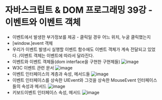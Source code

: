 # 자바스크립트 & DOM 프로그래밍 39강 - 이벤트와 이벤트 객체
* 이벤트에서 발생한 부가정보를 제공 - 클릭일 경우 어느 위치, 누굴 클릭했는지
* [window.]event 객체
* 우리가 이벤트 발생시 실행할 이벤트 함수에도 이벤트 객체가 계속 전달되고 있었다. /이벤트 객체는 이벤트에 따라서 달라진다.
* 이벤트와 이벤트 객체들(dom interface을 구현한 구현체들)
![image](https://github.com/resti999/TIL/assets/40667871/186d12da-647a-40ff-9c2f-3f589c57fa9b)
* W3C 이벤트 관련 문서
![image](https://github.com/resti999/TIL/assets/40667871/04225839-6716-407d-848e-153a1cddfa8b)
* 이벤트 인터페이스의 계층과  속성, 메서드들
![image](https://github.com/resti999/TIL/assets/40667871/d672dbf2-cbe7-438d-8f92-596ec3d43995)
* 이벤트 인터페이스를 상속한 UIEvent와 그것을 상속한 MouseEvent 인터페이스들의 속성과 메서드
![image](https://github.com/resti999/TIL/assets/40667871/842ca2ce-d2b4-4c81-aa48-8b5488f3f290)
* 키보드이벤트 인터페이스 속성, 메서드
![image](https://github.com/resti999/TIL/assets/40667871/4aeca54d-4f88-4320-9a33-899947b5f5cb)

# 
